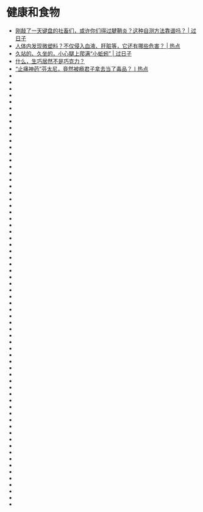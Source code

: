 # 健康和食物


*   [刚敲了一天键盘的社畜们，或许你们得过腱鞘炎？这种自测方法靠谱吗？ | 过日子](https://mp.weixin.qq.com/s?__biz=MTg1MjI3MzY2MQ==&mid=2651701437&idx=1&sn=943e99f64df5fdd0c7c6a0a6bb676876&chksm=5da1e42f6ad66d395e36f236952d5d1b0f46d062f9e0dabcd0d89f19ce7c9add87588abdb566&mpshare=1&scene=23&srcid=1023ACLiNQXumU2IY2w8UY6P#rd)
*   [人体内发现微塑料？不仅侵入血液、肝脏等，它还有哪些危害？ | 热点](https://mp.weixin.qq.com/s?__biz=MTg1MjI3MzY2MQ==&mid=2651701855&idx=1&sn=fcf25d2c22ca5c244bc41d0add3dd89c&chksm=5da1e6cd6ad66fdb8c1074c938e27aa703af3ee0531be5d363dafad4f0ca9de6ded11747ac4c&mpshare=1&scene=23&srcid=1027seEGDy8StwW536X7SfiA#rd)
*   [久站的、久坐的，小心腿上爬满“小蚯蚓” | 过日子](https://mp.weixin.qq.com/s?__biz=MTg1MjI3MzY2MQ==&mid=2651701880&idx=1&sn=6871dd5f7ce53d56d1f6274573fe6bc3&chksm=5da1e6ea6ad66ffce311a17da98be25cc442e00cc6b058615be4e71cf97f52b489c30664ff05&mpshare=1&scene=23&srcid=1027wicYCiaVo9IDpQFWVX5m#rd)
*   [什么，生巧居然不是巧克力？](https://mp.weixin.qq.com/s?__biz=MTg1MjI3MzY2MQ==&mid=2651702750&idx=3&sn=5b9ad0da80d1c824e3d9135940e11728&chksm=5da1e14c6ad6685a940a46d8716b0bc80758a880889459694fc8f13f3a8280a5760c0db67321&mpshare=1&scene=23&srcid=1118wZh8otCmpxbNxFojTZBZ#rd)
*   [“止痛神药”芬太尼，竟然被瘾君子拿去当了毒品？丨热点](https://mp.weixin.qq.com/s?__biz=MTg1MjI3MzY2MQ==&mid=2651703764&idx=1&sn=54ec7f235ea99bc80857889794aa2969&chksm=5da1ed466ad664509a684c08ee2835b6c4b7adb3f8b11d009f179f1ec0913247e442842b7e90&mpshare=1&scene=23&srcid=1205B86dCerSY9h0FwbhCfBH#rd)
*   []()
*   []()
*   []()
*   []()
*   []()
*   []()
*   []()
*   []()
*   []()
*   []()
*   []()
*   []()
*   []()
*   []()
*   []()
*   []()
*   []()
*   []()
*   []()
*   []()
*   []()
*   []()
*   []()
*   []()
*   []()
*   []()
*   []()
*   []()
*   []()
*   []()
*   []()
*   []()
*   []()
*   []()
*   []()
*   []()
*   []()
*   []()
*   []()
*   []()
*   []()
*   []()
*   []()
*   []()
*   []()
*   []()
*   []()
*   []()
*   []()
*   []()
*   []()
*   []()
*   []()
*   []()
*   []()
*   []()
*   []()
*   []()
*   []()
*   []()
*   []()
*   []()
*   []()
*   []()
*   []()
*   []()
*   []()

